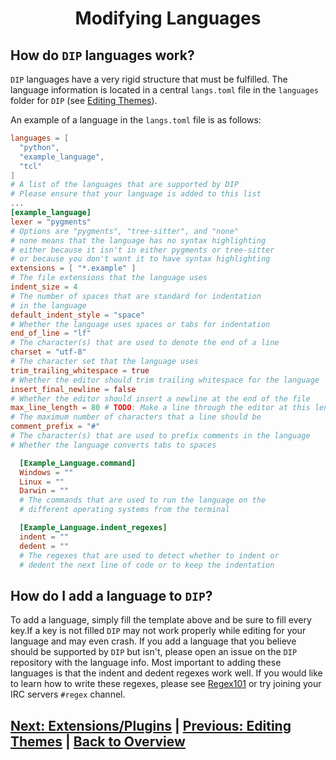 <h1 align="center">Modifying Languages</h1>

## How do `DIP` languages work?

`DIP` languages have a very rigid structure that must be fulfilled. The language information is located in a central `langs.toml` file in the `languages` folder for `DIP` (see [Editing Themes](./edit-themes.md)). 

An example of a language in the `langs.toml` file is as follows:
```toml
languages = [
  "python",
  "example_language",
  "tcl"
]
# A list of the languages that are supported by DIP
# Please ensure that your language is added to this list
...
[example_language]
lexer = "pygments" 
# Options are "pygments", "tree-sitter", and "none" 
# none means that the language has no syntax highlighting 
# either because it isn't in either pygments or tree-sitter 
# or because you don't want it to have syntax highlighting
extensions = [ "*.example" ]
# The file extensions that the language uses
indent_size = 4
# The number of spaces that are standard for indentation 
# in the language
default_indent_style = "space"
# Whether the language uses spaces or tabs for indentation
end_of_line = "lf"
# The character(s) that are used to denote the end of a line
charset = "utf-8"
# The character set that the language uses
trim_trailing_whitespace = true
# Whether the editor should trim trailing whitespace for the language
insert_final_newline = false
# Whether the editor should insert a newline at the end of the file
max_line_length = 80 # TODO: Make a line through the editor at this length
# The maximum number of characters that a line should be
comment_prefix = "#"
# The character(s) that are used to prefix comments in the language
# Whether the language converts tabs to spaces

  [Example_Language.command]
  Windows = ""
  Linux = ""
  Darwin = ""
  # The commands that are used to run the language on the 
  # different operating systems from the terminal

  [Example_Language.indent_regexes]
  indent = ""
  dedent = ""
  # The regexes that are used to detect whether to indent or
  # dedent the next line of code or to keep the indentation
```

## How do I add a language to `DIP`?

To add a language, simply fill the template above and be sure to fill every key.If a key is not filled `DIP` may not work properly while editing for your language and may even crash. If you add a language that you believe should be supported by `DIP` but isn't, please open an issue on the `DIP` repository with the language info. Most important to adding these languages is that the indent and dedent regexes work well. If you would like to learn how to write these regexes, please see [Regex101](https://regex101.com/) or try joining your IRC servers `#regex` channel.


## [Next: Extensions/Plugins](./extensions.md) | [Previous: Editing Themes](./edit-themes.md) | [Back to Overview](./overview.md)